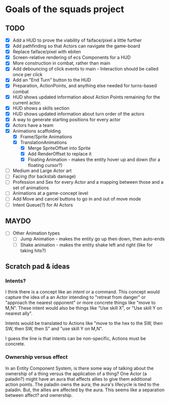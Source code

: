# Goals of the squads project

## TODO

- [x] Add a HUD to prove the viability of faiface/pixel a little further
- [x] Add pathfinding so that Actors can navigate the game-board
- [x] Replace faiface/pixel with ebiten
- [x] Screen-relative rendering of ecs Components for a HUD
- [x] More construction in combat, rather than main
- [x] Add debouncing of click events to main - Interaction should be called once per click
- [x] Add an "End Turn" button to the HUD
- [x] Preparation, ActionPoints, and anything else needed for turns-based combat
- [x] HUD shows updated information about Action Points remaining for the current actor.
- [x] HUD shows a skills section
- [x] HUD shows updated information about turn order of the actors
- [x] A way to generate starting positions for every actor
- [x] Actors have a team
- [x] Animations scaffolding
  - [x] Frame/Sprite Animations
  - [x] TranslationAnimations
    - [x] Merge SpriteOffset into Sprite
    - [x] Add RenderOffset to replace it
    - [x] Floating Animation - makes the entity hover up and down (for a floating cursor?)
- [ ] Medium and Large Actor art
- [ ] Facing (for backstab damage)
- [ ] Profession and Sex for every Actor and a mapping between those and a set of animations
- [ ] Animations at a game-concept level
- [ ] Add Move and cancel buttons to go in and out of move mode
- [ ] Intent Queue(?) for AI Actors

## MAYDO
- [ ] Other Animation types
  - [ ] Jump Animation - makes the entity go up then down, then auto-ends
  - [ ] Shake animation - makes the entity shake left and right (like for taking hits?)

## Scratch pad & ideas

### Intents?

I think there is a concept like an _intent_ or a command. This concept would capture the idea of a an Actor intending to "retreat from danger" or "approach the nearest opponent" or more concrete things like "move to M,N". These intent would also be things like "Use skill X", or "Use skill Y on nearest ally".

Intents would be translated to Actions like "move to the hex to the SW, then SW, then SW, then S" and "use skill Y on M,N".

I guess the line is that intents can be non-specific, Actions must be concrete.

### Ownership versus effect

In an Entity Component System, is there some way of talking about the ownership of a thing versus the application of a thing? One Actor (a paladin?) might have an aura that affects allies to give them additional action points. The paladin owns the aura; the aura's lifecycle is tied to the paladin. But, the allies are affected by the aura. This seems like a separation between affect? and ownership.
